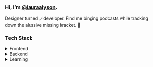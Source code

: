 ### Hi, I’m [@lauraalyson](mailto:lauraalyson3@gmail.com). 

Designer turned 🪄developer. Find me binging podcasts while tracking down the alussive missing bracket. 👀

### Tech Stack 
<!-- <image src="https://media.giphy.com/media/3ov9jVajqmtzo5fWJq/giphy.gif" alt="Yellow the Pup" width="100" align="right" />
 -->

<details>
  
  <summary> Frontend</summary>

  ```JavaScript``` ```React.js``` ```React Native``` ```jQuery``` ```Vue.js``` ```GSAP``` ```HTML``` ```CSS``` ```Bootstrap``` ```Framer Motion```
  ```Learning Solidity```
  
</details>
 
 <details>
  
  <summary> Backend</summary>
  
  ```Python``` ```Node.js``` ```Express``` ```MongoDB/Mongoose``` ```Django``` ```SQL```
  
</details>

<details>
  <summary>Learning</summary>
  
  ```Solidity``` ```Web3``` ```GraphQL``` ```D3.d (Data-Driven Documents)```
  
</details>

<!-- Other Formatting Option -->

<!-- <details>
  <summary>Other</summary>
  
  ```Git``` ```Adobe CC``` ```Figma``` ```Sketch``` ```Notion``` ```Postman``` ```Heroku``` ```Netlify```
  
</details> -->

<!-- 
Frontend         |      Backend       |      Other
:----------------:|:-----------------:|:-----------------:
JavaScript, ReactJS, React Native, jQuery, Node.js, VueJS, GSAP, HTML, CSS,  Bootstrap, Framer Motion     |        JavaScript, Express, MongoDB, Python,  Django, SQL         |         Adobe Creative Suite, Figma, Sketch, Notion, Postman, Heroku, Netlify, Git
 -->
 
